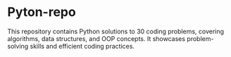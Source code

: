 # Pyton-repo
This repository contains Python solutions to 30 coding problems, covering algorithms, data structures, and OOP concepts. It showcases problem-solving skills and efficient coding practices.
